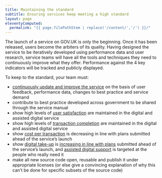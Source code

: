 ```yaml
---
title: Maintaining the standard
subtitle: Ensuring services keep meeting a high standard
layout: page
eleventyComputed:
  permalink: "{{ page.filePathStem | replace('/content/','/') }}/"
---
```


The launch of a service on GOV.UK is only the beginning. Once it has been released, users become the arbiters of its quality. Having designed the service to be iteratively developed using performance data and user research, service teams will have all the tools and techniques they need to continuously improve what they offer. Performance against the 4 key indicators will be tracked and publicly displayed.

To keep to the standard, your team must:

- [continuously update and improve the service](/version-1/guides/continuous-delivery/) on the basis of user feedback, performance data, changes to best practice and service demand
- contribute to best practice developed across government to be shared through the service manual
- show high levels of [user satisfaction](/version-1/guides/user-satisfaction/) are maintained in the digital and assisted digital service
- show high levels of [transaction completion](/version-1/guides/completion-rate/) are maintained in the digital and assisted digital service
- show [cost per transaction](/version-1/guides/cost-per-transaction/) is decreasing in line with plans submitted ahead of the service’s launch
- show [digital take-up](/version-1/guides/digital-take-up/) is [increasing in line with plans](https://web.archive.org/web/20150505160928/https://www.gov.uk/service-manual/communications/increasing-digital-takeup.html) submitted ahead of the service’s launch, and [assisted digital support](/version-1/guides/assisted-digital/) is targeted at the people who really need it
- make all new source code open, reusable and publish it under appropriate licenses (or else give a convincing explanation of why this can’t be done for specific subsets of the source code)
